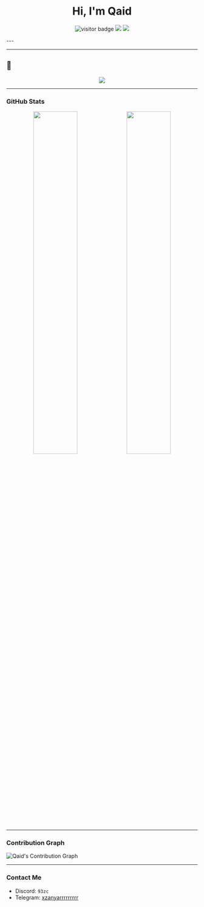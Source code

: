 <h1 align="center">Hi, I'm Qaid</h1>

<p align="center">
  <img src="https://komarev.com/ghpvc/?username=Qaidx93&label=VISITORS&color=0e75b6&style=flat" alt="visitor badge"/>
  <img src="https://img.shields.io/github/followers/Qaidx93?label=FOLLOWERS&style=flat-square" />
  <img src="https://img.shields.io/github/stars/Qaidx93?label=STARS&style=flat-square" />
</p>
---

---

## 🔧

<p align="center">
  <img src="https://skillicons.dev/icons?i=html,css,js,cpp,bootstrap,tailwind,nodejs,github,git,vscode,figma" />
</p>

---

### GitHub Stats

<p align="center">
  <img src="https://github-readme-stats.vercel.app/api?username=Qaidx93&show_icons=true&theme=tokyonight&hide_border=true" width="48%"/>
  <img src="https://github-readme-stats.vercel.app/api/top-langs/?username=Qaidx93&layout=compact&theme=tokyonight&hide_border=true" width="48%"/>
</p>

---

### Contribution Graph

![Qaid's Contribution Graph](https://github-readme-activity-graph.vercel.app/graph?username=Qaidx93&theme=react-dark&hide_border=true)

---

### Contact Me

- Discord: `93zc`
- Telegram: [xzanyarrrrrrrrr](https://www.snapchat.com/add/xzanyarrrrrrrrr?share_id=kmBFw0bQBls&locale=en-US)
